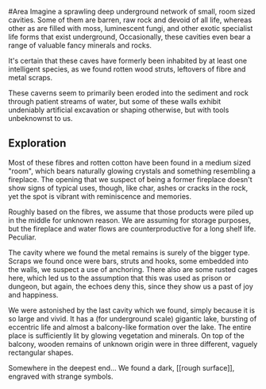 #Area 
Imagine a sprawling deep underground network of small, room sized cavities. Some of them are barren, raw rock and devoid of all life, whereas other as are filled with moss, luminescent fungi, and other exotic specialist life forms that exist underground, Occasionally, these cavities even bear a range of valuable fancy minerals and rocks.

It's certain that these caves have formerly been inhabited by at least one intelligent species, as we found rotten wood struts, leftovers of fibre and metal scraps.

These caverns seem to primarily been eroded into the sediment and rock through patient streams of water, but some of these walls exhibit undeniably artificial excavation or shaping otherwise, but with tools unbeknownst to us.
## Exploration 
Most of these fibres and rotten cotton have been found in a medium sized "room", which bears naturally glowing crystals and something resembling a fireplace. The opening that we suspect of being a former fireplace doesn't show signs of typical uses, though, like char, ashes or cracks in the rock, yet the spot is vibrant with reminiscence and memories.

Roughly based on the fibres, we assume that those products were piled up in the middle for unknown reason. We are assuming for storage purposes, but the fireplace and water flows are counterproductive for a long shelf life. Peculiar.

The cavity where we found the metal remains is surely of the bigger type. Scraps we found once were bars, struts and hooks, some embedded into the walls, we suspect a use of anchoring. There also are some rusted cages here, which led us to the assumption that this was used as prison or dungeon, but again, the echoes deny this, since they show us a past of joy and happiness.

We were astonished by the last cavity which we found, simply because it is so large and vivid. It has a (for underground scale) gigantic lake, bursting of eccentric life and almost a balcony-like formation over the lake. The entire place is sufficiently lit by glowing vegetation and minerals. On top of the balcony, wooden remains of unknown origin were in three different, vaguely rectangular shapes.


Somewhere in the deepest end... We found a dark, [[rough surface]], engraved with strange symbols.
